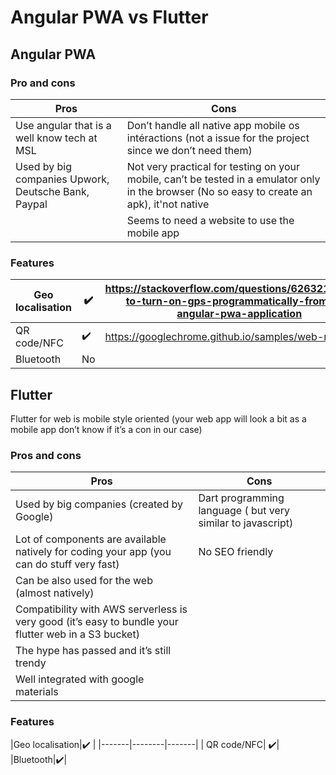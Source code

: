 
# Angular PWA vs Flutter

## Angular PWA

### Pro and cons

|                       Pros                       |                          Cons                    |
|--------------------------------------------------|--------------------------------------------------|
|Use angular that is a well know tech at MSL       |Don’t handle all native app mobile os intéractions (not a issue for the project since we don’t need them)|
|Used by big companies Upwork, Deutsche Bank, Paypal|Not very practical for testing on your mobile, can’t be tested in a emulator only in the browser (No so easy to create an apk), it'not native|
| |Seems to need a website to use the mobile app

### Features


|Geo localisation|:heavy_check_mark: |https://stackoverflow.com/questions/62632147/how-to-turn-on-gps-programmatically-from-an-angular-pwa-application|
|-------|--------|-------|
| QR code/NFC| :heavy_check_mark:|https://googlechrome.github.io/samples/web-nfc/|
|Bluetooth|No|


## Flutter

Flutter for web is mobile style oriented (your web app will look a bit as a mobile app don’t know if it’s a con in our case)


### Pros and cons

|                       Pros                       |                          Cons                    |
|--------------------------------------------------|--------------------------------------------------|
|Used by big companies (created by Google)|Dart programming language ( but very similar to javascript)|
|Lot of components are available natively for coding your app (you can do stuff very fast)|No SEO friendly|
|Can be also used for the web (almost natively) | |
|Compatibility with AWS serverless is very good (it’s easy to bundle your flutter web in a S3 bucket) | |
|The hype has passed and it’s still trendy | |
|Well integrated with google materials | |


### Features

|Geo localisation|:heavy_check_mark: |
|-------|--------|-------|
| QR code/NFC| :heavy_check_mark:|
|Bluetooth|:heavy_check_mark:|